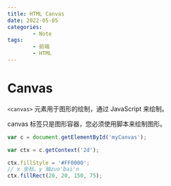 ```yaml
---
title: HTML Canvas
date: 2022-05-05
categories:
        - Note
tags:
        - 前端
        - HTML
---
```


# Canvas

`<canvas>` 元素用于图形的绘制，通过 JavaScript 来绘制。

canvas 标签只是图形容器，您必须使用脚本来绘制图形。

```js
var c = document.getElementById('myCanvas');

var ctx = c.getContext('2d');

ctx.fillStyle = '#FF0000';
// x 坐标，y 轴zuo'bai'n
ctx.fillRect(20, 20, 150, 75);
```

